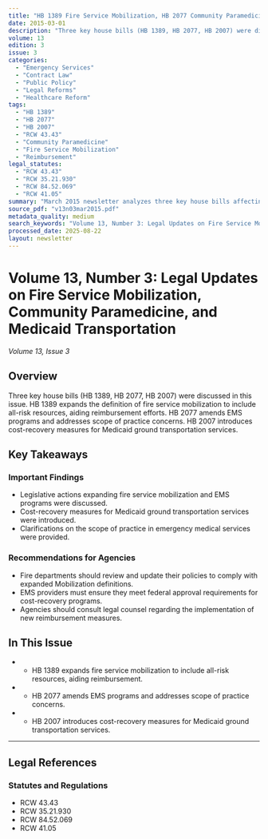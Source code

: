 ```yaml
---
title: "HB 1389 Fire Service Mobilization, HB 2077 Community Paramedicine, and HB 2007 Medicaid Transportation"
date: 2015-03-01
description: "Three key house bills (HB 1389, HB 2077, HB 2007) were discussed in this issue. HB 1389 expands the definition of fire service mobilization to include all-risk resources, aiding reimbursement efforts. HB 2077 amends EMS programs and addresses scope of practice concerns. HB 2007 introduces cost-recovery measures for Medicaid ground transportation services."
volume: 13
edition: 3
issue: 3
categories:
  - "Emergency Services"
  - "Contract Law"
  - "Public Policy"
  - "Legal Reforms"
  - "Healthcare Reform"
tags:
  - "HB 1389"
  - "HB 2077"
  - "HB 2007"
  - "RCW 43.43"
  - "Community Paramedicine"
  - "Fire Service Mobilization"
  - "Reimbursement"
legal_statutes:
  - "RCW 43.43"
  - "RCW 35.21.930"
  - "RCW 84.52.069"
  - "RCW 41.05"
summary: "March 2015 newsletter analyzes three key house bills affecting fire services including HB 1389 expanding fire service mobilization definition under RCW 43.43 to include all-risk resources for improved reimbursement, HB 2077 amending EMS programs and addressing scope of practice concerns under RCW 35.21.930, and HB 2007 introducing cost-recovery measures for Medicaid ground transportation services under RCW 84.52.069 and RCW 41.05, providing comprehensive guidance for community paramedicine programs and emergency services legal compliance."
source_pdf: "v13n03mar2015.pdf"
metadata_quality: medium
search_keywords: "Volume 13, Number 3: Legal Updates on Fire Service Mobilization, Community Paramedicine, and Medicaid Transportation. Three house bills (HB 1389, HB 2077, HB 2007) were discussed in this issue...."
processed_date: 2025-08-22
layout: newsletter
---
```


# Volume 13, Number 3: Legal Updates on Fire Service Mobilization, Community Paramedicine, and Medicaid Transportation

*Volume 13, Issue 3*

## Overview

Three key house bills (HB 1389, HB 2077, HB 2007) were discussed in this issue. HB 1389 expands the definition of fire service mobilization to include all-risk resources, aiding reimbursement efforts. HB 2077 amends EMS programs and addresses scope of practice concerns. HB 2007 introduces cost-recovery measures for Medicaid ground transportation services.

## Key Takeaways

### Important Findings

- Legislative actions expanding fire service mobilization and EMS programs were discussed.
- Cost-recovery measures for Medicaid ground transportation services were introduced.
- Clarifications on the scope of practice in emergency medical services were provided.

### Recommendations for Agencies

- Fire departments should review and update their policies to comply with expanded Mobilization definitions.
- EMS providers must ensure they meet federal approval requirements for cost-recovery programs.
- Agencies should consult legal counsel regarding the implementation of new reimbursement measures.

## In This Issue

- - HB 1389 expands fire service mobilization to include all-risk resources, aiding reimbursement.
- - HB 2077 amends EMS programs and addresses scope of practice concerns.
- - HB 2007 introduces cost-recovery measures for Medicaid ground transportation services.

---

## Legal References

### Statutes and Regulations

- RCW 43.43
- RCW 35.21.930
- RCW 84.52.069
- RCW 41.05

